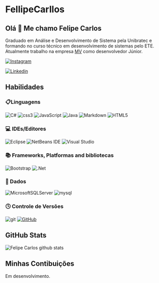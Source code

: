 # FellipeCarllos 

## Olá 👋 Me chamo Felipe Carlos
Graduado em Análise e Desenvolvimento de Sistema pela Unibratec e formando no curso técnico em desenvolvimento de sistemas pelo ETE. Atualmente trabalho na empresa [MV](https://www.mv.com.br/) como desenvolvedor Júnior.

[![Instagram](https://img.shields.io/badge/Instagram-000?style=for-the-badge&logo=instagram)](https://www.instagram.com/fellipecarlloss/)

[![Linkedin](https://img.shields.io/badge/-felipecarlos-blue?style=fat-square&logo=Linkedin&logoColor=white&link=https://www.linkedin.com/in/felipe-carlos/)](https://www.linkedin.com/in/felipe-carlos/)

## Habilidades

### 📋Linguagens
![C#](https://img.shields.io/badge/C%23-5C2D91?style=fat-square&logo=c-sharp&logoColor=white)
![css3](https://img.shields.io/badge/CSS3-1572B6?style=fat-square&logo=css3&logoColor=white)
![JavaScript](https://img.shields.io/badge/JavaScript-F7DF1E?style=fat-square&logo=javascript&logoColor=black)
![Java](https://img.shields.io/badge/Java-000?style=for-the-badge&logo=java)
![Markdown](https://img.shields.io/badge/Markdown-000?style=for-the-badge&logo=markdown)
![HTML5](https://img.shields.io/badge/html5-%23E34F26.svg?style=for-the-badge&logo=html5&logoColor=white)


### 💻 IDEs/Editores
![Eclipse](https://img.shields.io/badge/Eclipse-000?style=for-the-badge&logo=eclipse)
![NetBeans IDE](https://img.shields.io/badge/NetBeansIDE-1B6AC6.svg?style=for-the-badge&logo=apache-netbeans-ide&logoColor=white)
![Visual Studio](https://img.shields.io/badge/visualstudio-000?style=for-the-badge&logo=visualstudio)

### 📚 Frameworks, Platformas and bibliotecas

![Bootstrap](https://img.shields.io/badge/Bootstrap-563D7C?style=fat-square&logo=bootstrap&logoColor=white)
![.Net](https://img.shields.io/badge/.NET-5C2D91?style=for-the-badge&logo=.net&logoColor=white)

### 💾 Dados

![MicrosoftSQLServer](https://img.shields.io/badge/Microsoft%20SQL%20Server-CC2927?style=for-the-badge&logo=microsoft%20sql%20server&logoColor)
![mysql](https://img.shields.io/badge/MySQL-00000F?style=fat-square&logo=mysql&logoColor=white)

### 🕓 Controle de Versões


![git](https://img.shields.io/badge/Git-F05032?style=fat-square&logo=git&logoColor=white)
[![GitHub](https://img.shields.io/badge/GitHub-000?style=for-the-badge&logo=github&logoColor=30A3DC)](https://docs.github.com/)






## GitHub Stats
![Felipe Carlos github stats](https://github-readme-stats.vercel.app/api?username=fellipecarllos)



## Minhas Contibuições
Em desenvolvimento.


